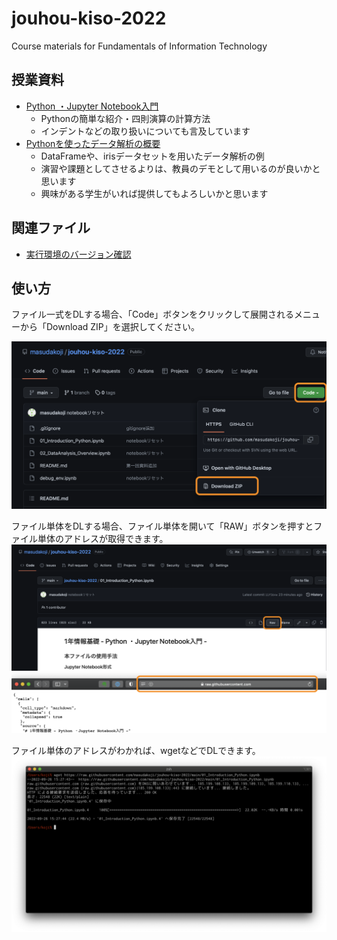 # jouhou-kiso-2022
Course materials for Fundamentals of Information Technology



## 授業資料

- [Python ・Jupyter Notebook入門](01_Introduction_Python.ipynb)
  - Pythonの簡単な紹介・四則演算の計算方法
  - インデントなどの取り扱いについても言及しています
- [Pythonを使ったデータ解析の概要](02_DataAnalysis_Overview.ipynb)
  - DataFrameや、irisデータセットを用いたデータ解析の例
  - 演習や課題としてさせるよりは、教員のデモとして用いるのが良いかと思います
  - 興味がある学生がいれば提供してもよろしいかと思います

## 関連ファイル

- [実行環境のバージョン確認](debug_env.ipynb)

## 使い方
ファイル一式をDLする場合、「Code」ボタンをクリックして展開されるメニューから「Download ZIP」を選択してください。

![ss](images/howto_download_01.png)

ファイル単体をDLする場合、ファイル単体を開いて「RAW」ボタンを押すとファイル単体のアドレスが取得できます。
![ss](images/howto_download_02.png)
![ss](images/howto_download_03.png)

ファイル単体のアドレスがわかれば、wgetなどでDLできます。
![ss](images/howto_download_04.png)

